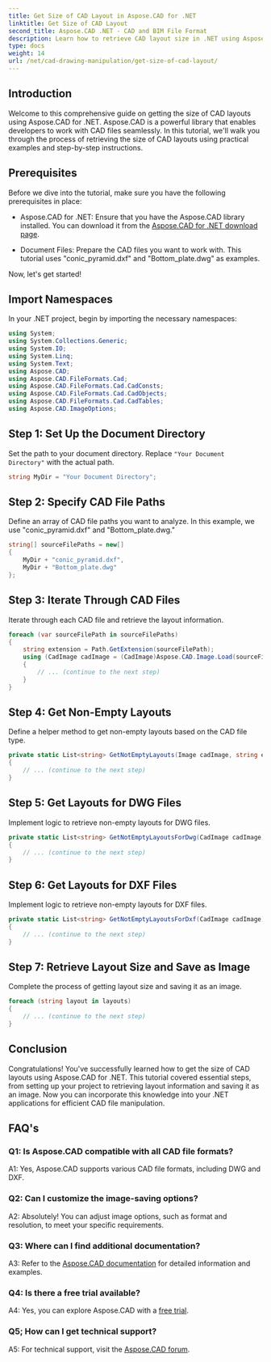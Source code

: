 ```yaml
---
title: Get Size of CAD Layout in Aspose.CAD for .NET
linktitle: Get Size of CAD Layout
second_title: Aspose.CAD .NET - CAD and BIM File Format
description: Learn how to retrieve CAD layout size in .NET using Aspose.CAD. Follow our step-by-step guide for efficient CAD file manipulation.
type: docs
weight: 14
url: /net/cad-drawing-manipulation/get-size-of-cad-layout/
---
```

## Introduction

Welcome to this comprehensive guide on getting the size of CAD layouts using Aspose.CAD for .NET. Aspose.CAD is a powerful library that enables developers to work with CAD files seamlessly. In this tutorial, we'll walk you through the process of retrieving the size of CAD layouts using practical examples and step-by-step instructions.

## Prerequisites

Before we dive into the tutorial, make sure you have the following prerequisites in place:

- Aspose.CAD for .NET: Ensure that you have the Aspose.CAD library installed. You can download it from the [Aspose.CAD for .NET download page](https://releases.aspose.com/cad/net/).

- Document Files: Prepare the CAD files you want to work with. This tutorial uses "conic_pyramid.dxf" and "Bottom_plate.dwg" as examples.

Now, let's get started!

## Import Namespaces

In your .NET project, begin by importing the necessary namespaces:

```csharp
using System;
using System.Collections.Generic;
using System.IO;
using System.Linq;
using System.Text;
using Aspose.CAD;
using Aspose.CAD.FileFormats.Cad;
using Aspose.CAD.FileFormats.Cad.CadConsts;
using Aspose.CAD.FileFormats.Cad.CadObjects;
using Aspose.CAD.FileFormats.Cad.CadTables;
using Aspose.CAD.ImageOptions;
```

## Step 1: Set Up the Document Directory

Set the path to your document directory. Replace `"Your Document Directory"` with the actual path.

```csharp
string MyDir = "Your Document Directory";
```

## Step 2: Specify CAD File Paths

Define an array of CAD file paths you want to analyze. In this example, we use "conic_pyramid.dxf" and "Bottom_plate.dwg."

```csharp
string[] sourceFilePaths = new[]
{
    MyDir + "conic_pyramid.dxf",
    MyDir + "Bottom_plate.dwg"
};
```

## Step 3: Iterate Through CAD Files

Iterate through each CAD file and retrieve the layout information.

```csharp
foreach (var sourceFilePath in sourceFilePaths)
{
    string extension = Path.GetExtension(sourceFilePath);
    using (CadImage cadImage = (CadImage)Aspose.CAD.Image.Load(sourceFilePath))
    {
        // ... (continue to the next step)
    }
}
```

## Step 4: Get Non-Empty Layouts

Define a helper method to get non-empty layouts based on the CAD file type.

```csharp
private static List<string> GetNotEmptyLayouts(Image cadImage, string extension)
{
    // ... (continue to the next step)
}
```

## Step 5: Get Layouts for DWG Files

Implement logic to retrieve non-empty layouts for DWG files.

```csharp
private static List<string> GetNotEmptyLayoutsForDwg(CadImage cadImage)
{
    // ... (continue to the next step)
}
```

## Step 6: Get Layouts for DXF Files

Implement logic to retrieve non-empty layouts for DXF files.

```csharp
private static List<string> GetNotEmptyLayoutsForDxf(CadImage cadImage)
{
    // ... (continue to the next step)
}
```

## Step 7: Retrieve Layout Size and Save as Image

Complete the process of getting layout size and saving it as an image.

```csharp
foreach (string layout in layouts)
{
    // ... (continue to the next step)
}
```

## Conclusion

Congratulations! You've successfully learned how to get the size of CAD layouts using Aspose.CAD for .NET. This tutorial covered essential steps, from setting up your project to retrieving layout information and saving it as an image. Now you can incorporate this knowledge into your .NET applications for efficient CAD file manipulation.

## FAQ's

### Q1: Is Aspose.CAD compatible with all CAD file formats?

A1: Yes, Aspose.CAD supports various CAD file formats, including DWG and DXF.

### Q2: Can I customize the image-saving options?

A2: Absolutely! You can adjust image options, such as format and resolution, to meet your specific requirements.

### Q3: Where can I find additional documentation?

A3: Refer to the [Aspose.CAD documentation](https://reference.aspose.com/cad/net/) for detailed information and examples.

### Q4: Is there a free trial available?

A4: Yes, you can explore Aspose.CAD with a [free trial](https://releases.aspose.com/).

### Q5; How can I get technical support?

A5: For technical support, visit the [Aspose.CAD forum](https://forum.aspose.com/c/cad/19).
